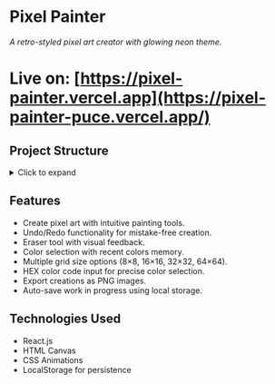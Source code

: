# Pixel Painter
*A retro-styled pixel art creator with glowing neon theme.*
# **Live on:** [https://pixel-painter.vercel.app](https://pixel-painter-puce.vercel.app/)



## Project Structure

<details>
<summary>Click to expand</summary>

```
pixel-painter/
├── public/
│   ├── assets/
│   │   └── buttons/
│   │       ├── color-bucket.png
│   │       ├── eraser.png
│   │       ├── export.png
│   │       ├── redo.png
│   │       ├── reset-grid.png
│   │       └── undo.png
│   └── index.html
├── src/
│   ├── components/
│   │   ├── Pixel.js
│   │   └── PixelGrid.js
│   ├── App.css
│   ├── App.js
│   └── index.js
```

</details>



## Features

* Create pixel art with intuitive painting tools.
* Undo/Redo functionality for mistake-free creation.
* Eraser tool with visual feedback.
* Color selection with recent colors memory.
* Multiple grid size options (8×8, 16×16, 32×32, 64×64).
* HEX color code input for precise color selection.
* Export creations as PNG images.
* Auto-save work in progress using local storage.



## Technologies Used

* React.js 
* HTML Canvas
* CSS Animations
* LocalStorage for persistence






